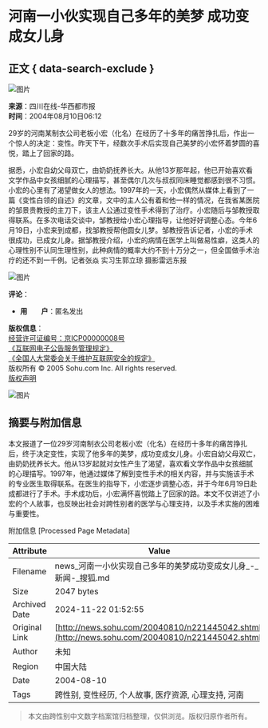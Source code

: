 # 河南一小伙实现自己多年的美梦 成功变成女儿身

## 正文 { data-search-exclude }


![图片](https://images.sohu.com/ccc.gif)

**来源**：四川在线-华西都市报  
**时间**：2004年08月10日06:12  

29岁的河南某制衣公司老板小宏（化名）在经历了十多年的痛苦挣扎后，作出一个惊人的决定：变性。昨天下午，经数次手术后实现自己美梦的小宏怀着梦圆的喜悦，踏上了回家的路。

据悉，小宏自幼父母双亡，由奶奶抚养长大。从他13岁那年起，他已开始喜欢看文学作品中女孩细腻的心理描写，甚至偶尔几次与叔叔同床睡觉都感到很不习惯。小宏的心里有了渴望做女人的想法。1997年的一天，小宏偶然从媒体上看到了一篇《变性白领的自述》的文章，文中的主人公有着和他一样的情况，在我省某医院的邹景贵教授的主刀下，该主人公通过变性手术得到了治疗。小宏随后与邹教授取得联系。在多次电话交谈中，邹教授给小宏心理指导，让他好好调整心态。今年6月19日，小宏来到成都，找邹教授帮他圆女儿梦。邹教授告诉记者，小宏的手术很成功，已成女儿身。据邹教授介绍，小宏的病情在医学上叫做易性癖，这类人的心理性别不认同生理性别，此种病情的概率大约不到十万分之一，但全国做手术治疗的还不到一千例。记者张焱 实习生郭立琼 摄影雷远东报

![图片](https://images.sohu.com/ccc.gif)

**评论**：
- **用　　户**：匿名发出

**版权信息**：  
[经营许可证编号：京ICP00000008号](https://bbs.sohu.com/license.htm)  
[《互联网电子公告服务管理规定》](https://news.sohu.com/01/66/news145676601.shtml)  
[《全国人大常委会关于维护互联网安全的规定》](https://news.sohu.com/72/65/news145676572.shtml)  
版权所有 © 2005 Sohu.com Inc. All rights reserved.  
[版权声明](https://www.sohu.com/about/copyright.html)  

![图片](https://images.sohu.com/ccc.gif)

## 摘要与附加信息

<!-- tcd_abstract -->
本文报道了一位29岁河南制衣公司老板小宏（化名）在经历十多年的痛苦挣扎后，终于决定变性，实现了他多年的美梦，成功变成女儿身。小宏自幼父母双亡，由奶奶抚养长大。他从13岁起就对女性产生了渴望，喜欢看文学作品中女孩细腻的心理描写。1997年，他通过媒体了解到变性手术的相关内容，并与实施该手术的专业医生取得联系。在医生的指导下，小宏逐步调整心态，并于今年6月19日赴成都进行了手术。手术成功后，小宏满怀喜悦踏上了回家的路。本文不仅讲述了小宏的个人故事，也反映出社会对跨性别者的医学与心理支持，以及手术实施的困难与重要性。
<!-- tcd_abstract_end -->

附加信息 [Processed Page Metadata]

| Attribute       | Value                                  |
|-----------------|----------------------------------------|
| Filename        | news_河南一小伙实现自己多年的美梦成功变成女儿身_-_新闻-_搜狐.md                             |
| Size            | 2047 bytes                           |
| Archived Date   | 2024-11-22 01:52:55                             |
| Original Link   | [http://news.sohu.com/20040810/n221445042.shtml](http://news.sohu.com/20040810/n221445042.shtml)                       |
| Author          | 未知                               |
| Region          | 中国大陆                               |
| Date            | 2004-08-10                                 |
| Tags            | 跨性别, 变性经历, 个人故事, 医疗资源, 心理支持, 河南                                 |
>
> 本文由跨性别中文数字档案馆归档整理，仅供浏览。版权归原作者所有。
>